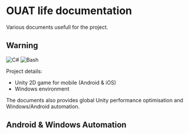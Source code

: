 # OUAT life documentation

Various documents usefull for the project. 

## Warning

![C#](https://img.shields.io/badge/Unity-Csharp-purple.svg) ![Bash](https://img.shields.io/badge/Windows-Bash-black.svg)

Project details:

* Unity 2D game for mobile (Android & iOS)
* Windows environment

The documents also provides global Unity performance optimisation and Windows/Android automation. 

## Android & Windows Automation



